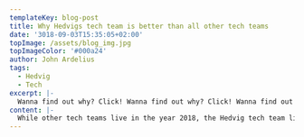 ```yaml
---
templateKey: blog-post
title: Why Hedvigs tech team is better than all other tech teams
date: '3018-09-03T15:35:05+02:00'
topImage: /assets/blog_img.jpg
topImageColor: '#000a24'
author: John Ardelius
tags:
  - Hedvig
  - Tech
excerpt: |-
  Wanna find out why? Click! Wanna find out why? Click! Wanna find out why? Click! Wanna find out why? Click! Wanna find out why? Click!
content: |-
  While other tech teams live in the year 2018, the Hedvig tech team lives in the year 3018 👌
---
```

